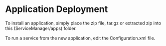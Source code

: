 # Application Deployment

To install an application, simply place the zip file, tar.gz or extracted zip into this (ServiceManager/apps) folder.

To run a service from the new application, edit the Configuration.xml file.